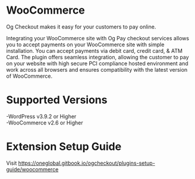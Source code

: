 # WooCommerce
Og Checkout makes it easy for your customers to pay online.

Integrating your WooCommerce site with Og Pay checkout services allows you to accept payments on your WooCommerce site with simple installation. You can accept payments via debit card, credit card, & ATM Card. The plugin offers seamless integration, allowing the customer to pay on your website with high secure PCI compliance hosted environment and work across all browsers and ensures compatibility with the latest version of WooCommerce.

# Supported Versions
-WordPress v3.9.2 or Higher<br>
-WooCommerce v2.6 or Higher

# Extension Setup Guide
Visit https://oneglobal.gitbook.io/ogcheckout/plugins-setup-guide/woocommerce
